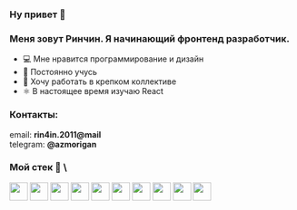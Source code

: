 ### Ну привет :wave:

### Меня зовут Ринчин. Я начинающий фронтенд разработчик.

- :computer: Мне нравится программирование и дизайн
- :green_book: Постоянно учусь
- :bricks: Хочу работать в крепком коллективе
- :atom_symbol: В настоящее время изучаю React

### Контакты:

email: **rin4in.2011@mail**\
telegram: **@azmorigan**

### Мой стек :rocket: \

<img height="32" width="32" src="https://unpkg.com/simple-icons@v4/icons/html5.svg" />
<img height="32" width="32" src="https://unpkg.com/simple-icons@v4/icons/css3.svg" />
<img height="32" width="32" src="https://unpkg.com/simple-icons@v4/icons/javascript.svg" />
<img height="32" width="32" src="https://unpkg.com/simple-icons@v4/icons/pug.svg" />
<img height="32" width="32" src="https://unpkg.com/simple-icons@v4/icons/sass.svg" />
<img height="32" width="32" src="https://unpkg.com/simple-icons@v4/icons/webpack.svg" />
<img height="32" width="32" src="https://unpkg.com/simple-icons@v4/icons/react.svg" />
<img height="32" width="32" src="https://unpkg.com/simple-icons@v4/icons/webstorm.svg" />
<img height="32" width="32" src="https://unpkg.com/simple-icons@v4/icons/visualstudiocode.svg" />
<img height="32" width="32" src="https://unpkg.com/simple-icons@v4/icons/git.svg" />
